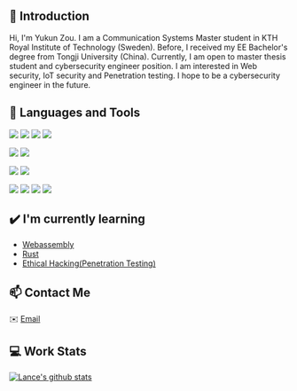 ## 👋 Introduction

Hi, I'm Yukun Zou. I am a Communication Systems Master student in KTH Royal Institute of Technology (Sweden). Before, I received my EE Bachelor's degree from Tongji University (China). Currently, I am open to master thesis student and cybersecurity engineer position. I am interested in Web security, IoT security and Penetration testing. I hope to be a cybersecurity engineer in the future.

## 🌴 Languages and Tools

![](https://img.shields.io/badge/Python-14354C?style=for-the-badge&logo=python&logoColor=white)
![](https://img.shields.io/badge/C%2B%2B-00599C?style=for-the-badge&logo=c%2B%2B&logoColor=white)
![](https://img.shields.io/badge/Java-ED8B00?style=for-the-badge&logo=openjdk&logoColor=white)
![](https://img.shields.io/badge/Kotlin-0095D5?&style=for-the-badge&logo=kotlin&logoColor=white)

![](https://img.shields.io/badge/MySQL-00000F?style=for-the-badge&logo=mysql&logoColor=white)
![](https://img.shields.io/badge/SQLite-07405E?style=for-the-badge&logo=sqlite&logoColor=white)

![](https://img.shields.io/badge/Google_Cloud-4285F4?style=for-the-badge&logo=google-cloud&logoColor=white)
![](https://img.shields.io/badge/Amazon_AWS-232F3E?style=for-the-badge&logo=amazon-aws&logoColor=white)

![](https://img.shields.io/badge/HTML-239120?style=for-the-badge&logo=html5&logoColor=white)
![](https://img.shields.io/badge/JavaScript-F7DF1E?style=for-the-badge&logo=JavaScript&logoColor=white)
![](https://img.shields.io/badge/Node.js-43853D?style=for-the-badge&logo=node.js&logoColor=white)
![](https://img.shields.io/badge/Node--Red-8F0000?style=for-the-badge&logo=nodered&logoColor=white)


## ✔️ I'm currently learning

- [Webassembly](https://webassembly.org/)
- [Rust](https://www.rust-lang.org/)
- [Ethical Hacking(Penetration Testing)](https://www.kth.se/student/kurser/kurs/EN2720?l=en)

## 📫 Contact Me

✉️ [Email](mailto:yukunzou@kth.se)


## 💻 Work Stats

[![Lance's github stats](https://github-readme-stats.vercel.app/api?username=yukun-zou&show_icons=true)](https://github.com/anuraghazra/github-readme-stats)

